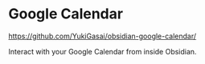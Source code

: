 # Google Calendar

https://github.com/YukiGasai/obsidian-google-calendar/

Interact with your Google Calendar from inside Obsidian.
